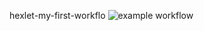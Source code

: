 hexlet-my-first-workflo
![example workflow](https://github.com/github/docs/actions/workflows/main.yml/badge.svg)
